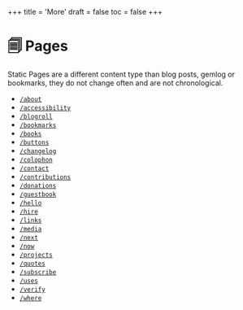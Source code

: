 +++
title = 'More'
draft = false
toc = false
+++

# 🗐 Pages

Static Pages are a different content type than blog posts, gemlog or bookmarks, they
do not change often and are not chronological.

- [`/about`](about.md)
- [`/accessibility`](accessibility.md)
- [`/blogroll`](blogroll.md)
- [`/bookmarks`](bookmarks.md)
- [`/books`](books.md)
- [`/buttons`](buttons.md)
- [`/changelog`](changelog.md)
- [`/colophon`](colophon.md)
- [`/contact`](contact.md)
- [`/contributions`](contributions.md)
- [`/donations`](donations.md)
- [`/guestbook`](guestbook.md)
- [`/hello`](hello.md)
- [`/hire`](hire.md)
- [`/links`](links.md)
- [`/media`](media.md)
- [`/next`](next.md)
- [`/now`](now.md)
- [`/projects`](projects.md)
- [`/quotes`](quotes.md)
- [`/subscribe`](subscribe.md)
- [`/uses`](uses.md)
- [`/verify`](verify.md)
- [`/where`](where.md)
